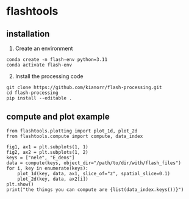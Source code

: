 # flashtools

## installation
1. Create an environment

```
conda create -n flash-env python=3.11
conda activate flash-env
```

2. Install the processing code

```
git clone https://github.com/kianorr/flash-processing.git
cd flash-processing
pip install --editable .
```

## compute and plot example
```
from flashtools.plotting import plot_1d, plot_2d
from flashtools.compute import compute, data_index

fig1, ax1 = plt.subplots(1, 1)
fig2, ax2 = plt.subplots(1, 2)
keys = ["nele", "E_dens"]
data = compute(keys, object_dir="/path/to/dir/with/flash_files")
for i, key in enumerate(keys):
    plot_1d(key, data, ax1, slice_of="z", spatial_slice=0.1)
    plot_2d(key, data, ax2[i])
plt.show()
print("the things you can compute are {list(data_index.keys())}")
```
